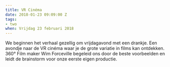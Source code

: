 ```yaml
---
title: VR Cinéma
date: 2018-01-23 09:09:00 Z
tags:
- two
when: Vrijdag 23 februari 2018
---
```


We beginnen het verhaal gezellig om vrijdagavond met een drankje. Een avondje naar de VR cinéma waar je de grote variatie in films kan ontdekken. 360° Film maker Wim Forceville begeleid ons door de beste voorbeelden en leidt de brainstorm voor onze eerste eigen productie.
